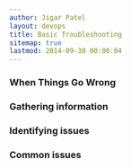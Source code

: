 ```yaml
---
author: Jigar Patel
layout: devops
title: Basic Troubleshooting
sitemap: true
lastmod: 2014-09-30 00:00:04
---
```

### When Things Go Wrong


### Gathering information


### Identifying issues


### Common issues


